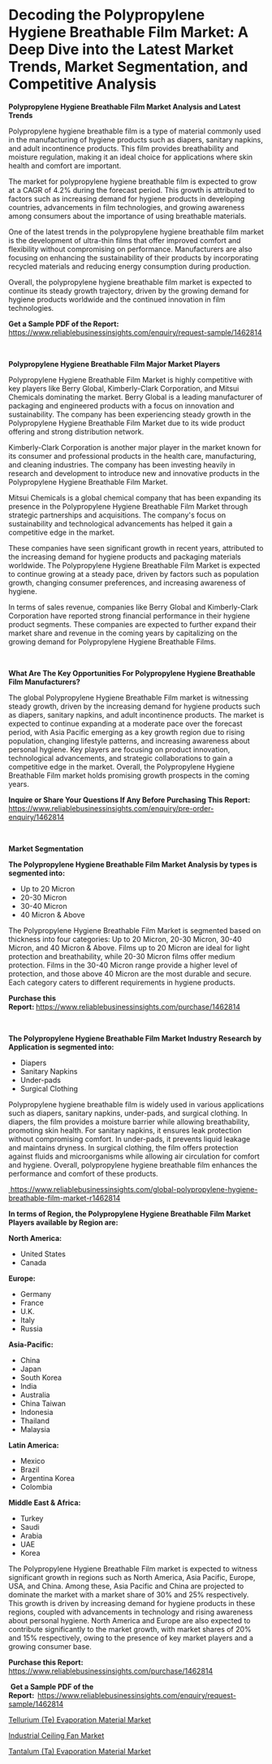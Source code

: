 <p><h1>Decoding the Polypropylene Hygiene Breathable Film Market: A Deep Dive into the Latest Market Trends, Market Segmentation, and Competitive Analysis</h1></p><p><strong>Polypropylene Hygiene Breathable Film Market Analysis and Latest Trends</strong></p>
<p><p>Polypropylene hygiene breathable film is a type of material commonly used in the manufacturing of hygiene products such as diapers, sanitary napkins, and adult incontinence products. This film provides breathability and moisture regulation, making it an ideal choice for applications where skin health and comfort are important.</p><p>The market for polypropylene hygiene breathable film is expected to grow at a CAGR of 4.2% during the forecast period. This growth is attributed to factors such as increasing demand for hygiene products in developing countries, advancements in film technologies, and growing awareness among consumers about the importance of using breathable materials.</p><p>One of the latest trends in the polypropylene hygiene breathable film market is the development of ultra-thin films that offer improved comfort and flexibility without compromising on performance. Manufacturers are also focusing on enhancing the sustainability of their products by incorporating recycled materials and reducing energy consumption during production.</p><p>Overall, the polypropylene hygiene breathable film market is expected to continue its steady growth trajectory, driven by the growing demand for hygiene products worldwide and the continued innovation in film technologies.</p></p>
<p><strong>Get a Sample PDF of the Report:&nbsp;</strong> <a href="https://www.reliablebusinessinsights.com/enquiry/request-sample/1462814">https://www.reliablebusinessinsights.com/enquiry/request-sample/1462814</a></p>
<p>&nbsp;</p>
<p><strong>Polypropylene Hygiene Breathable Film Major Market Players</strong></p>
<p><p>Polypropylene Hygiene Breathable Film Market is highly competitive with key players like Berry Global, Kimberly-Clark Corporation, and Mitsui Chemicals dominating the market. Berry Global is a leading manufacturer of packaging and engineered products with a focus on innovation and sustainability. The company has been experiencing steady growth in the Polypropylene Hygiene Breathable Film Market due to its wide product offering and strong distribution network.</p><p>Kimberly-Clark Corporation is another major player in the market known for its consumer and professional products in the health care, manufacturing, and cleaning industries. The company has been investing heavily in research and development to introduce new and innovative products in the Polypropylene Hygiene Breathable Film Market.</p><p>Mitsui Chemicals is a global chemical company that has been expanding its presence in the Polypropylene Hygiene Breathable Film Market through strategic partnerships and acquisitions. The company's focus on sustainability and technological advancements has helped it gain a competitive edge in the market.</p><p>These companies have seen significant growth in recent years, attributed to the increasing demand for hygiene products and packaging materials worldwide. The Polypropylene Hygiene Breathable Film Market is expected to continue growing at a steady pace, driven by factors such as population growth, changing consumer preferences, and increasing awareness of hygiene.</p><p>In terms of sales revenue, companies like Berry Global and Kimberly-Clark Corporation have reported strong financial performance in their hygiene product segments. These companies are expected to further expand their market share and revenue in the coming years by capitalizing on the growing demand for Polypropylene Hygiene Breathable Films.</p></p>
<p>&nbsp;</p>
<p><strong>What Are The Key Opportunities For Polypropylene Hygiene Breathable Film Manufacturers?</strong></p>
<p><p>The global Polypropylene Hygiene Breathable Film market is witnessing steady growth, driven by the increasing demand for hygiene products such as diapers, sanitary napkins, and adult incontinence products. The market is expected to continue expanding at a moderate pace over the forecast period, with Asia Pacific emerging as a key growth region due to rising population, changing lifestyle patterns, and increasing awareness about personal hygiene. Key players are focusing on product innovation, technological advancements, and strategic collaborations to gain a competitive edge in the market. Overall, the Polypropylene Hygiene Breathable Film market holds promising growth prospects in the coming years.</p></p>
<p><strong>Inquire or Share Your Questions If Any Before Purchasing This Report:</strong> <a href="https://www.reliablebusinessinsights.com/enquiry/pre-order-enquiry/1462814">https://www.reliablebusinessinsights.com/enquiry/pre-order-enquiry/1462814</a></p>
<p>&nbsp;</p>
<p><strong>Market Segmentation</strong></p>
<p><strong>The Polypropylene Hygiene Breathable Film Market Analysis by types is segmented into:</strong></p>
<p><ul><li>Up to 20 Micron</li><li>20-30 Micron</li><li>30-40 Micron</li><li>40 Micron & Above</li></ul></p>
<p><p>The Polypropylene Hygiene Breathable Film Market is segmented based on thickness into four categories: Up to 20 Micron, 20-30 Micron, 30-40 Micron, and 40 Micron & Above. Films up to 20 Micron are ideal for light protection and breathability, while 20-30 Micron films offer medium protection. Films in the 30-40 Micron range provide a higher level of protection, and those above 40 Micron are the most durable and secure. Each category caters to different requirements in hygiene products.</p></p>
<p><strong>Purchase this Report:&nbsp;</strong><a href="https://www.reliablebusinessinsights.com/purchase/1462814">https://www.reliablebusinessinsights.com/purchase/1462814</a></p>
<p>&nbsp;</p>
<p><strong>The Polypropylene Hygiene Breathable Film Market Industry Research by Application is segmented into:</strong></p>
<p><ul><li>Diapers</li><li>Sanitary Napkins</li><li>Under-pads</li><li>Surgical Clothing</li></ul></p>
<p><p>Polypropylene hygiene breathable film is widely used in various applications such as diapers, sanitary napkins, under-pads, and surgical clothing. In diapers, the film provides a moisture barrier while allowing breathability, promoting skin health. For sanitary napkins, it ensures leak protection without compromising comfort. In under-pads, it prevents liquid leakage and maintains dryness. In surgical clothing, the film offers protection against fluids and microorganisms while allowing air circulation for comfort and hygiene. Overall, polypropylene hygiene breathable film enhances the performance and comfort of these products.</p></p>
<p><a href="https://www.reliablebusinessinsights.com/global-polypropylene-hygiene-breathable-film-market-r1462814">&nbsp;https://www.reliablebusinessinsights.com/global-polypropylene-hygiene-breathable-film-market-r1462814</a></p>
<p><strong>In terms of Region, the Polypropylene Hygiene Breathable Film Market Players available by Region are:</strong></p>
<p>
    <p> <strong> North America: </strong>
        <ul>
            <li>United States</li>
            <li>Canada</li>
        </ul>
        </p> 
    <p> <strong> Europe: </strong>
        <ul>
            <li>Germany</li>
            <li>France</li>
            <li>U.K.</li>
            <li>Italy</li>
            <li>Russia</li>
        </ul>
        </p> 
    <p> <strong> Asia-Pacific: </strong>
        <ul>
            <li>China</li>
            <li>Japan</li>
            <li>South Korea</li>
            <li>India</li>
            <li>Australia</li>
            <li>China Taiwan</li>
            <li>Indonesia</li>
            <li>Thailand</li>
            <li>Malaysia</li>
        </ul>
        </p> 
    <p> <strong> Latin America: </strong>
        <ul>
            <li>Mexico</li>
            <li>Brazil</li>
            <li>Argentina Korea</li>
            <li>Colombia</li>
        </ul>
        </p> 
    <p> <strong> Middle East & Africa: </strong>
        <ul>
            <li>Turkey</li>
            <li>Saudi</li>
            <li>Arabia</li>
            <li>UAE</li>
            <li>Korea</li>
        </ul>
    </p>
    </p>
<p><p>The Polypropylene Hygiene Breathable Film market is expected to witness significant growth in regions such as North America, Asia Pacific, Europe, USA, and China. Among these, Asia Pacific and China are projected to dominate the market with a market share of 30% and 25% respectively. This growth is driven by increasing demand for hygiene products in these regions, coupled with advancements in technology and rising awareness about personal hygiene. North America and Europe are also expected to contribute significantly to the market growth, with market shares of 20% and 15% respectively, owing to the presence of key market players and a growing consumer base.</p></p>
<p><strong>Purchase this Report: </strong><a href="https://www.reliablebusinessinsights.com/purchase/1462814">https://www.reliablebusinessinsights.com/purchase/1462814</a></p>
<p>&nbsp;<strong>Get a Sample PDF of the Report:&nbsp;&nbsp;</strong><a href="https://www.reliablebusinessinsights.com/enquiry/request-sample/1462814">https://www.reliablebusinessinsights.com/enquiry/request-sample/1462814</a></p>
<p><strong></strong></p>
<p><p><a href="https://github.com/elizabethdagraca/Market-Research-Report-List-3/blob/main/tellurium-te-evaporation-material-market.md">Tellurium (Te) Evaporation Material Market</a></p><p><a href="https://view.publitas.com/reportprime-1/industrial-ceiling-fan-market-forecasts-market-trends-and-impact-analysis-2024-2031/">Industrial Ceiling Fan Market</a></p><p><a href="https://github.com/santosh758595/Market-Research-Report-List-5/blob/main/tantalum-ta-evaporation-material-market.md">Tantalum (Ta) Evaporation Material Market</a></p></p>